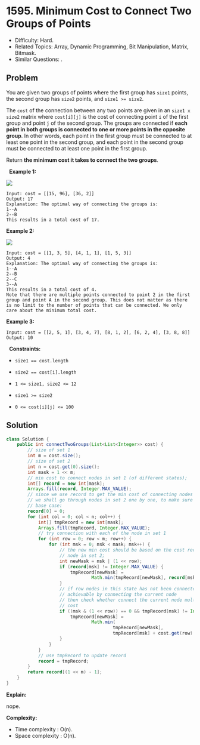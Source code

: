 # 1595. Minimum Cost to Connect Two Groups of Points

- Difficulty: Hard.
- Related Topics: Array, Dynamic Programming, Bit Manipulation, Matrix, Bitmask.
- Similar Questions: .

## Problem

You are given two groups of points where the first group has ```size1``` points, the second group has ```size2``` points, and ```size1 >= size2```.

The ```cost``` of the connection between any two points are given in an ```size1 x size2``` matrix where ```cost[i][j]``` is the cost of connecting point ```i``` of the first group and point ```j``` of the second group. The groups are connected if **each point in both groups is connected to one or more points in the opposite group**. In other words, each point in the first group must be connected to at least one point in the second group, and each point in the second group must be connected to at least one point in the first group.

Return **the minimum cost it takes to connect the two groups**.

 
**Example 1:**

![](https://assets.leetcode.com/uploads/2020/09/03/ex1.jpg)

```
Input: cost = [[15, 96], [36, 2]]
Output: 17
Explanation: The optimal way of connecting the groups is:
1--A
2--B
This results in a total cost of 17.
```

**Example 2:**

![](https://assets.leetcode.com/uploads/2020/09/03/ex2.jpg)

```
Input: cost = [[1, 3, 5], [4, 1, 1], [1, 5, 3]]
Output: 4
Explanation: The optimal way of connecting the groups is:
1--A
2--B
2--C
3--A
This results in a total cost of 4.
Note that there are multiple points connected to point 2 in the first group and point A in the second group. This does not matter as there is no limit to the number of points that can be connected. We only care about the minimum total cost.
```

**Example 3:**

```
Input: cost = [[2, 5, 1], [3, 4, 7], [8, 1, 2], [6, 2, 4], [3, 8, 8]]
Output: 10
```

 
**Constraints:**


	
- ```size1 == cost.length```
	
- ```size2 == cost[i].length```
	
- ```1 <= size1, size2 <= 12```
	
- ```size1 >= size2```
	
- ```0 <= cost[i][j] <= 100```



## Solution

```java
class Solution {
    public int connectTwoGroups(List<List<Integer>> cost) {
        // size of set 1
        int m = cost.size();
        // size of set 2
        int n = cost.get(0).size();
        int mask = 1 << m;
        // min cost to connect nodes in set 1 (of different states);
        int[] record = new int[mask];
        Arrays.fill(record, Integer.MAX_VALUE);
        // since we use record to get the min cost of connecting nodes in set 1
        // we shall go through nodes in set 2 one by one, to make sure they are connected
        // base case:
        record[0] = 0;
        for (int col = 0; col < n; col++) {
            int[] tmpRecord = new int[mask];
            Arrays.fill(tmpRecord, Integer.MAX_VALUE);
            // try connection with each of the node in set 1
            for (int row = 0; row < m; row++) {
                for (int msk = 0; msk < mask; msk++) {
                    // the new min cost should be based on the cost record of connecting previous
                    // node in set 2;
                    int newMask = msk | (1 << row);
                    if (record[msk] != Integer.MAX_VALUE) {
                        tmpRecord[newMask] =
                                Math.min(tmpRecord[newMask], record[msk] + cost.get(row).get(col));
                    }
                    // if row nodes in this state has not been connected yet, and the msk is
                    // achievable by connecting the current node
                    // then check whether connect the current node multiple times will benefit the
                    // cost
                    if ((msk & (1 << row)) == 0 && tmpRecord[msk] != Integer.MAX_VALUE) {
                        tmpRecord[newMask] =
                                Math.min(
                                        tmpRecord[newMask],
                                        tmpRecord[msk] + cost.get(row).get(col));
                    }
                }
            }
            // use tmpRecord to update record
            record = tmpRecord;
        }
        return record[(1 << m) - 1];
    }
}
```

**Explain:**

nope.

**Complexity:**

* Time complexity : O(n).
* Space complexity : O(n).
